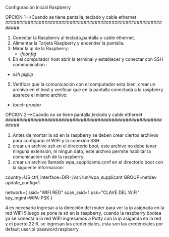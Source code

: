 Configuración inicial Raspberry

OPCION 1-->Cuando se tiene pantalla, teclado y cable ethernet
#############################################################
1. Conectar la Raspberry al teclado,pantalla y cable ethernet.
2. Alimentar la Tarjeta Raspberry y encender la pantalla.
3. Mirar la ip de la Raspberry:
   + *ifconfig*
4.  En el computador host abrir la terminal y establecer y conectar con SSH communication : 
   + *ssh pi@ip*
5. Verificar que la comunicación con el computador esta bien, crear un archivo en el host y verificar que en la pantalla 
conectada a la raspberry aparece el mismo archivo:
  + *touch prueba*
  
OPCION 2-->Cuando no se tiene pantalla,teclado y cable ethernet
#############################################################
1. Antes de montar la sd en la raspberry se deben crear ciertos archivos para configurar el WIFI y la conexión SSH
2. crear un archivo ssh en el directorio boot, este archivo no debe tener ninguna extensión, ni ningun dato, este archvio permite habilitar la comunicación ssh de la raspberry.
3. crear un archivo llamado wpa_supplicants.conf en el directorio boot con la siguiente información:

country=US
ctrl_interface=DIR=/var/run/wpa_supplicant GROUP=netdev
update_config=1

network={
ssid="WIFI RED"
scan_ssid=1
psk="CLAVE DEL WIFI"
key_mgmt=WPA-PSK
}

4.es necesario ingresar a la dirección del router para ver la ip asignada en la red WIFI
5.luego se pone la sd en la raspberry, cuando la raspberry bootea ya se conecta a la red WIFI ingresamos a Putty con la ip asiganda en la red y el puerto 22
6. se ingresan las credenciales, esta son las credenciales por default user:pi password:raspberry


  
